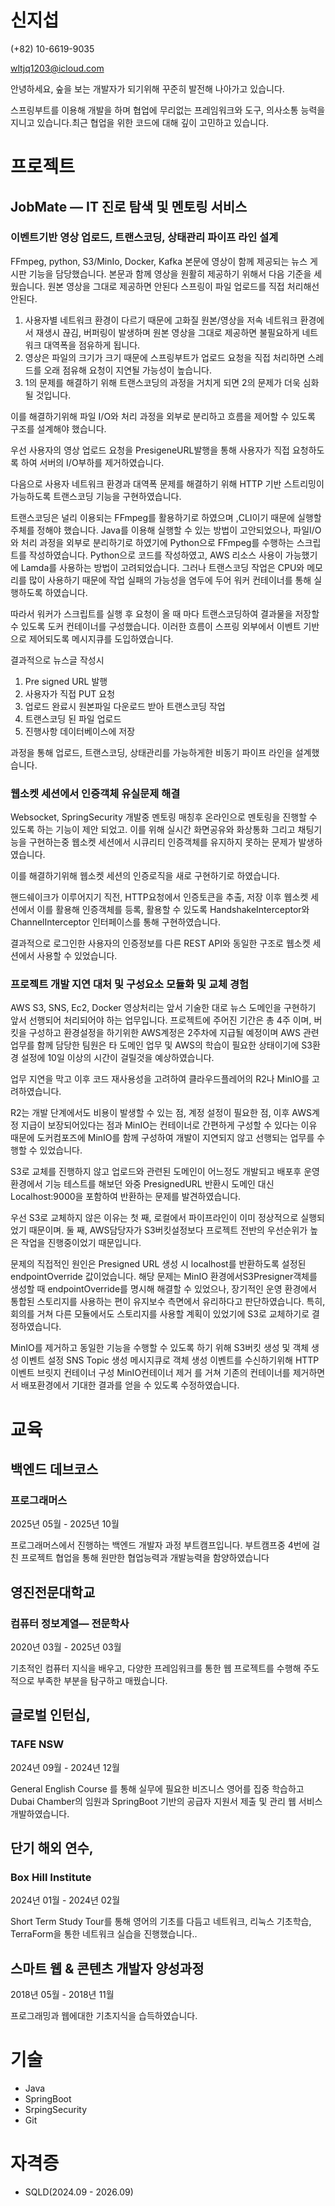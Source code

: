 # 신지섭
(+82) 10-6619-9035

wltjq1203@icloud.com

안녕하세요, 숲을 보는 개발자가 되기위해 꾸준히 발전해 나아가고 있습니다.

스프링부트를 이용해 개발을 하며 협업에 무리없는 프레임워크와 도구, 의사소통 능력을 지니고 있습니다.최근 협업을 위한 코드에 대해 깊이 고민하고 있습니다.

# 프로젝트
## JobMate — IT 진로 탐색 및 멘토링 서비스
### 이벤트기반 영상 업로드, 트랜스코딩, 상태관리 파이프 라인 설계
  FFmpeg, python, S3/MinIo, Docker, Kafka
  본문에 영상이 함께 제공되는 뉴스 게시판 기능을 담당했습니다.
  본문과 함께 영상을 원활히 제공하기 위해서 다음 기준을 세웠습니다.
  원본 영상을 그대로 제공하면 안된다
  스프링이 파일 업로드를 직접 처리해선 안된다.
1. 사용자별 네트워크 환경이 다르기 때문에 고화질 원본/영상을 저속 네트워크 환경에서 재생시 끊김, 버퍼링이 발생하며  원본 영상을 그대로 제공하면  불필요하게 네트워크 대역폭을 점유하게 됩니다.
2. 영상은 파일의 크기가 크기 때문에 스프링부트가 업로드 요청을 직접 처리하면 스레드를 오래 점유해 요청이 지연될 가능성이 높습니다.
3. 1의 문제를 해결하기 위해 트랜스코딩의 과정을 거치게 되면 2의 문제가 더욱 심화될 것입니다.

이를 해결하기위해 파일 I/O와 처리 과정을 외부로 분리하고 흐름을 제어할 수 있도록 구조를 설계해야 했습니다.

우선 사용자의 영상 업로드 요청을 PresigeneURL발행을 통해 사용자가 직접 요청하도록 하여 서버의 I/O부하를 제거하였습니다.

다음으로 사용자 네트워크 환경과 대역폭 문제를 해결하기 위해 HTTP 기반 스트리밍이 가능하도록 트랜스코딩 기능을 구현하였습니다.

트랜스코딩은 널리 이용되는 FFmpeg를 활용하기로 하였으며 ,CLI이기 때문에 실행할 주체를 정해야 했습니다.
Java를 이용해 실행할 수 있는 방법이 고안되었으나, 파일I/O와 처리 과정을 외부로 분리하기로 하였기에 Python으로 FFmpeg를 수행하는 스크립트를 작성하였습니다.
Python으로 코드를 작성하였고, AWS 리소스 사용이 가능했기에 Lamda를 사용하는 방법이 고려되었습니다. 그러나 트랜스코딩 작업은 CPU와 메모리를 많이 사용하기 때문에 작업 실패의 가능성을 염두에 두어 워커 컨테이너를 통해 실행하도록 하였습니다.

따라서  워커가 스크립트를 실행 후 요청이 올 때 마다  트랜스코딩하여 결과물을 저장할 수 있도록 도커 컨테이너를 구성했습니다.
이러한 흐름이 스프링 외부에서 이벤트 기반으로 제어되도록 메시지큐를 도입하였습니다.

결과적으로 뉴스글 작성시
1. Pre signed URL 발행
2. 사용자가 직접 PUT 요청
3. 업로드 완료시 원본파일 다운로드 받아 트랜스코딩 작업
4. 트랜스코딩 된 파일 업로드
5. 진행사항 데이터베이스에 저장

과정을 통해 업로드, 트랜스코딩, 상태관리를 가능하게한 비동기 파이프 라인을 설계했습니다.

### 웹소켓 세션에서 인증객체 유실문제 해결
  Websocket, SpringSecurity
  개발중 멘토링 매칭후 온라인으로 멘토링을 진행할 수 있도록 하는 기능이 제안 되었고. 이를 위해 실시간 화면공유와 화상통화 그리고 채팅기능을 구현하는중 웹소켓 세션에서 시큐리티  인증객체를 유지하지 못하는 문제가 발생하였습니다.

이를 해결하기위해 웹소켓 세션의 인증로직을 새로 구현하기로 하였습니다.

핸드쉐이크가 이루어지기 직전, HTTP요청에서 인증토큰을 추출, 저장 이후 웹소켓 세션에서 이를 활용해 인증객체를 등록, 활용할 수 있도록 HandshakeInterceptor와 ChannelInterceptor 인터페이스를 통해 구현하였습니다.

결과적으로 로그인한 사용자의 인증정보를 다른 REST API와 동일한 구조로 웹소켓 세션에서 사용할 수 있었습니다.

### 프로젝트 개발 지연 대처 및 구성요소 모듈화 및 교체 경험
  AWS S3, SNS, Ec2, Docker
  영상처리는 앞서 기술한 대로 뉴스 도메인을 구현하기 앞서 선행되어 처리되어야 하는 업무입니다. 프로젝트에 주어진 기간은 총 4주 이며, 버킷을 구성하고 환경설정을 하기위한 AWS계정은 2주차에 지급될 예정이며 AWS 관련업무를 함께 담당한 팀원은 타 도메인 업무 및 AWS의 학습이 필요한 상태이기에 S3환경 설정에 10일 이상의 시간이 걸릴것을 예상하였습니다.

업무 지연을 막고 이후 코드 재사용성을 고려하여 클라우드플레어의 R2나 MinIO를 고려하였습니다.

R2는 개발 단계에서도 비용이 발생할 수 있는 점, 계정 설정이 필요한 점, 이후 AWS계정 지급이 보장되어있다는 점과 MinIO는 컨테이너로 간편하게 구성할 수 있다는 이유 때문에  도커컴포즈에 MinIO를 함께 구성하여 개발이 지연되지 않고 선행되는 업무를 수행할 수 있었습니다.

S3로 교체를 진행하지 않고 업로드와 관련된 도메인이 어느정도 개발되고 배포후 운영환경에서 기능 테스트를 해보던 와중 PresignedURL 반환시 도메인 대신 Localhost:9000을 포함하여 반환하는 문제를 발견하였습니다.

우선 S3로 교체하지 않은 이유는 첫 째, 로컬에서 파이프라인이 이미 정상적으로 실행되었기 때문이며. 둘 째, AWS담당자가 S3버킷설정보다 프로젝트 전반의 우선순위가 높은 작업을 진행중이었기 때문입니다.

문제의 직접적인 원인은 Presigned URL 생성 시 localhost를 반환하도록 설정된 endpointOverride 값이었습니다.
해당 문제는 MinIO 환경에서S3Presigner객체를 생성할 때 endpointOverride를 명시해 해결할 수 있었으나, 장기적인 운영 환경에서 통합된 스토리지를 사용하는 편이 유지보수 측면에서 유리하다고 판단하였습니다.
특히, 회의를 거쳐 다른 모듈에서도 스토리지를 사용할 계획이 있었기에 S3로 교체하기로 결정하였습니다.

MinIO를 제거하고 동일한 기능을 수행할 수 있도록 하기 위해
S3버킷 생성 및 객체 생성 이벤트 설정
SNS Topic 생성
메시지큐로 객체 생성 이벤트를 수신하기위해 HTTP 이벤트 브릿지 컨테이너 구성
MinIO컨테이너 제거
를 거쳐 기존의 컨테이너를 제거하면서 배포환경에서 기대한 결과를 얻을 수 있도록 수정하였습니다.

# 교육
## 백엔드 데브코스
### 프로그래머스
2025년 05월 - 2025년 10월

프로그래머스에서 진행하는 백엔드 개발자 과정 부트캠프입니다.
부트캠프중 4번에 걸친 프로젝트 협업을 통해 원만한 협업능력과 개발능력을 함양하였습니다

## 영진전문대학교
### 컴퓨터 정보계열— 전문학사
2020년 03월 - 2025년 03월

기초적인 컴퓨터 지식을 배우고, 다양한 프레임워크를 통한 웹 프로젝트를 수행해 주도적으로 부족한 부분을 탐구하고 매꿨습니다.

## 글로벌 인턴십,
### TAFE NSW
2024년 09월 - 2024년 12월

General English Course 를 통해 실무에 필요한 비즈니스 영어를 집중 학습하고 Dubai Chamber의 임원과 SpringBoot 기반의 공급자 지원서 제출 및 관리 웹 서비스 개발하였습니다.

## 단기 해외 연수,
### Box Hill Institute
2024년 01월 - 2024년 02월

Short Term Study Tour를 통해 영어의 기초를 다듬고 네트워크, 리눅스 기초학습, TerraForm을 통한 네트워크 실습을 진행했습니다..

## 스마트 웹 & 콘텐츠 개발자 양성과정
2018년 05월 - 2018년 11월

프로그래밍과 웹에대한 기초지식을 습득하였습니다.

# 기술
- Java
- SpringBoot
- SrpingSecurity
- Git

# 자격증
- SQLD(2024.09 - 2026.09)